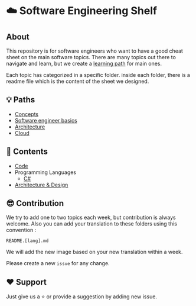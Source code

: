 # :cloud: **Software Engineering Shelf**

## **About**
This repository is for software engineers who want to have a good cheat sheet on the main software topics.
There are many topics out there to navigate and learn, but we create a [learning path](https://github.com/3goon/SoftwareEngineeringShelf/tree/main/Paths) for main ones. 

Each topic has categorized in a specific folder. inside each folder, there is a readme file which is the content of the sheet we designed.

## :bulb: **Paths**
- [Concepts](https://github.com/3goon/SoftwareEngineeringShelf/tree/main/Paths/Concept)
- [Software engineer basics](https://github.com/3goon/SoftwareEngineeringShelf/tree/main/Paths/Development)
- [Architecture](https://github.com/3goon/SoftwareEngineeringShelf/tree/main/Paths/Architecture)
- [Cloud](https://github.com/3goon/SoftwareEngineeringShelf/tree/main/Paths/Architecture)

## :ledger: **Contents**
- [Code](https://github.com/3goon/SoftwareEngineeringShelf/tree/main/Code)
- Programming Languages
  - [C#](https://github.com/3goon/SoftwareEngineeringShelf/tree/main/Programming-Languages/C%23)
- [Architecture & Design](https://github.com/3goon/SoftwareEngineeringShelf/tree/main/Architecture-and-Design)

## :sunglasses: **Contribution**
We try to add one to two topics each week, but contribution is always welcome. Also you can add your translation to these folders using this convention :

`README.[lang].md`


We will add the new image based on your new translation within a week. 

Please create a new `issue` for any change.

## :heart: **Support**
Just give us a :star: or provide a suggestion by adding new issue. 
